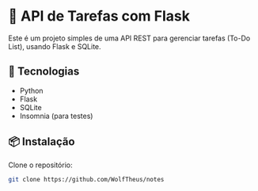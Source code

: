 # 📝 API de Tarefas com Flask

Este é um projeto simples de uma API REST para gerenciar tarefas (To-Do List), usando Flask e SQLite.

## 🚀 Tecnologias

- Python
- Flask
- SQLite
- Insomnia (para testes)

## 📦 Instalação

Clone o repositório:

```bash
git clone https://github.com/WolfTheus/notes


